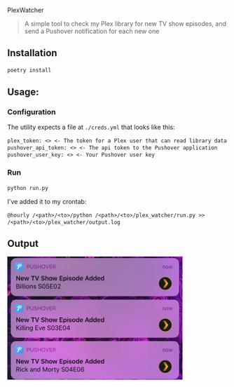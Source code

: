 PlexWatcher

> A simple tool to check my Plex library for new TV show episodes, and send a Pushover notification for each new one

## Installation

```sh
poetry install
```

## Usage:

### Configuration

The utility expects a file at `./creds.yml` that looks like this:

```
plex_token: <> <- The token for a Plex user that can read library data
pushover_api_token: <> <- The api token to the Pushover application
pushover_user_key: <> <- Your Pushover user key
```

### Run

```sh
python run.py
```

I've added it to my crontab:

```
@hourly /<path>/<to>/python /<path>/<to>/plex_watcher/run.py >> /<path>/<to>/plex_watcher/output.log
```

## Output

<div align="left">
    <img src="README/notif-screenshot.jpeg" width="400px"</img> 
</div>